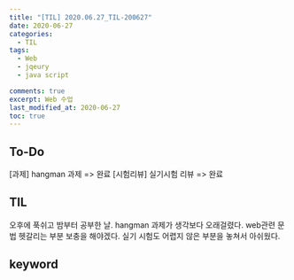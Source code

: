 ```yaml
---
title: "[TIL] 2020.06.27_TIL-200627"
date: 2020-06-27
categories:
  - TIL
tags:
  - Web
  - jqeury
  - java script

comments: true
excerpt: Web 수업
last_modified_at: 2020-06-27
toc: true
---
```


## To-Do
[과제] hangman 과제 => 완료
[시험리뷰] 실기시험 리뷰 => 완료

## TIL
오후에 푹쉬고 밤부터 공부한 날. hangman 과제가 생각보다 오래걸렸다. web관련 문법 헷갈리는 부분 보충을 해야겠다.
실기 시험도 어렵지 않은 부분을 놓쳐서 아쉬웠다. 

## keyword
